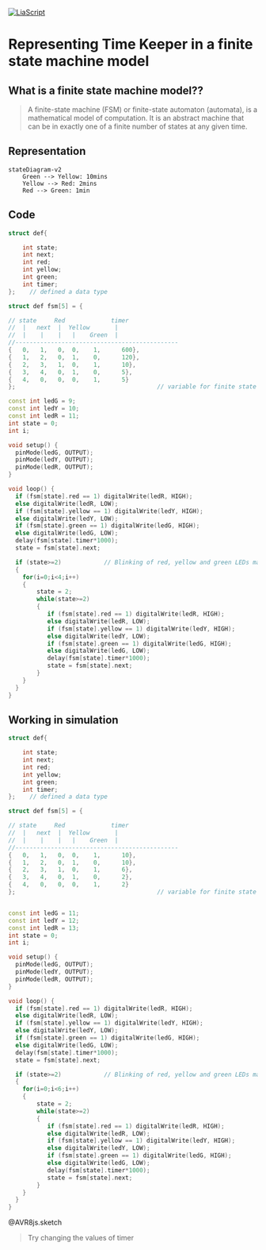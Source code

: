 
<!--

author:   Sebastian Zug & André Dietrich
email:    zug@ovgu.de   & andre.dietrich@ovgu.de
version:  1.1.7
language: de
narrator: Deutsch Female

import: https://github.com/LiaTemplates/AVR8js/main/README.md#10
        

-->



[![LiaScript](https://raw.githubusercontent.com/LiaScript/LiaScript/master/badges/course.svg)](https://liascript.github.io/course/?https://raw.githubusercontent.com/Mr-Nair/Hiwi-Arduino/main/Statemachinemodel.md)

# Representing Time Keeper in a finite state machine model
## What is a finite state machine model??

> A finite-state machine (FSM) or finite-state automaton (automata), is a mathematical model of computation. It is an abstract machine that can be in exactly one of a finite number of states at any given time.

## Representation

```mermaid
stateDiagram-v2
    Green --> Yellow: 10mins
    Yellow --> Red: 2mins
    Red --> Green: 1min

```

   
## Code             

```cpp        Automata
struct def{

    int state;
    int next;
    int red;
    int yellow;
    int green;
    int timer;
};    // defined a data type

struct def fsm[5] = {

// state     Red             timer
//  |   next  |  Yellow       |
//  |    |    |   |    Green  |
//----------------------------------------------
{   0,   1,   0,  0,    1,      600},
{   1,   2,   0,  1,    0,      120},
{   2,   3,   1,  0,    1,      10},
{   3,   4,   0,  1,    0,      5},
{   4,   0,   0,  0,    1,      5}
};                                        // variable for finite state machine

const int ledG = 9;
const int ledY = 10;
const int ledR = 11;
int state = 0;
int i;

void setup() {
  pinMode(ledG, OUTPUT);
  pinMode(ledY, OUTPUT);
  pinMode(ledR, OUTPUT);
}

void loop() {
  if (fsm[state].red == 1) digitalWrite(ledR, HIGH);
  else digitalWrite(ledR, LOW);
  if (fsm[state].yellow == 1) digitalWrite(ledY, HIGH);
  else digitalWrite(ledY, LOW);
  if (fsm[state].green == 1) digitalWrite(ledG, HIGH);
  else digitalWrite(ledG, LOW);
  delay(fsm[state].timer*1000);
  state = fsm[state].next;

  if (state>=2)            // Blinking of red, yellow and green LEDs marking the end
  {
    for(i=0;i<4;i++)
    {
        state = 2;
        while(state>=2)
        {
           if (fsm[state].red == 1) digitalWrite(ledR, HIGH);
           else digitalWrite(ledR, LOW);
           if (fsm[state].yellow == 1) digitalWrite(ledY, HIGH);
           else digitalWrite(ledY, LOW);
           if (fsm[state].green == 1) digitalWrite(ledG, HIGH);
           else digitalWrite(ledG, LOW);
           delay(fsm[state].timer*1000);
           state = fsm[state].next; 
        }
    }
  }
}

```


## Working in simulation

<div>
  <wokwi-led color="red" pin="13" port="B" label="13"></wokwi-led>
  <wokwi-led color="yellow" pin="12" port="B" label="12"></wokwi-led>
  <wokwi-led color="green" pin="11" port="B" label="11"></wokwi-led>
  <span id="simulation-time"></span>
</div>

```cpp             Automata
struct def{

    int state;
    int next;
    int red;
    int yellow;
    int green;
    int timer;
};    // defined a data type 

struct def fsm[5] = {

// state     Red             timer
//  |   next  |  Yellow       |
//  |    |    |   |    Green  |
//----------------------------------------------
{   0,   1,   0,  0,    1,      10},
{   1,   2,   0,  1,    0,      10},
{   2,   3,   1,  0,    1,      6},
{   3,   4,   0,  1,    0,      2},
{   4,   0,   0,  0,    1,      2}
};                                        // variable for finite state machine


const int ledG = 11;
const int ledY = 12;  
const int ledR = 13;
int state = 0;
int i;

void setup() {
  pinMode(ledG, OUTPUT);
  pinMode(ledY, OUTPUT);
  pinMode(ledR, OUTPUT);
}

void loop() {
  if (fsm[state].red == 1) digitalWrite(ledR, HIGH);
  else digitalWrite(ledR, LOW);
  if (fsm[state].yellow == 1) digitalWrite(ledY, HIGH);
  else digitalWrite(ledY, LOW);
  if (fsm[state].green == 1) digitalWrite(ledG, HIGH);
  else digitalWrite(ledG, LOW);
  delay(fsm[state].timer*1000);
  state = fsm[state].next;

  if (state>=2)            // Blinking of red, yellow and green LEDs marking the end
  {
    for(i=0;i<6;i++)
    {
        state = 2;
        while(state>=2)
        {
           if (fsm[state].red == 1) digitalWrite(ledR, HIGH);
           else digitalWrite(ledR, LOW);
           if (fsm[state].yellow == 1) digitalWrite(ledY, HIGH);
           else digitalWrite(ledY, LOW);
           if (fsm[state].green == 1) digitalWrite(ledG, HIGH);
           else digitalWrite(ledG, LOW);
           delay(fsm[state].timer*1000);
           state = fsm[state].next; 
        }
    }
  }
}

```
@AVR8js.sketch

> Try changing the values of timer 



